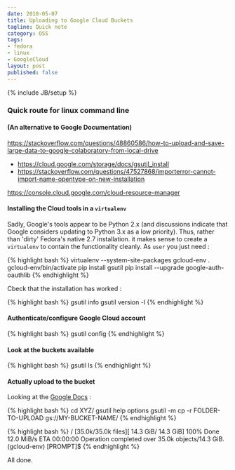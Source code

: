 ```yaml
---
date: 2018-05-07
title: Uploading to Google Cloud Buckets
tagline: Quick note
category: OSS
tags:
- fedora
- linux
- GoogleCloud
layout: post
published: false
---
```

{% include JB/setup %}

### Quick route for linux command line 

#### (An alternative to Google Documentation)

https://stackoverflow.com/questions/48860586/how-to-upload-and-save-large-data-to-google-colaboratory-from-local-drive

*  https://cloud.google.com/storage/docs/gsutil_install
*  https://stackoverflow.com/questions/47527868/importerror-cannot-import-name-opentype-on-new-installation

https://console.cloud.google.com/cloud-resource-manager


#### Installing the Cloud tools in a ```virtualenv```

Sadly, Google's tools appear to be Python 2.x (and discussions indicate that Google considers
updating to Python 3.x as a low priority).  Thus, rather than 'dirty' Fedora's native 2.7 installation.
it makes sense to create a ```virtualenv``` to contain the functionality cleanly.  As ```user``` you just need :

{% highlight bash %}
virtualenv --system-site-packages gcloud-env
. gcloud-env/bin/activate
pip install gsutil
pip install --upgrade google-auth-oauthlib
{% endhighlight %}


Cbeck that the installation has worked :

{% highlight bash %}
gsutil info
gsutil version -l
{% endhighlight %}


#### Authenticate/configure Google Cloud account

{% highlight bash %}
gsutil config
{% endhighlight %}


#### Look at the buckets available

{% highlight bash %}
gsutil ls
{% endhighlight %}


#### Actually upload to the bucket

Looking at the [Google Docs](https://cloud.google.com/storage/docs/gsutil/commands/cp) :

{% highlight bash %}
cd XYZ/
gsutil help options
gsutil -m cp -r FOLDER-TO-UPLOAD gs://MY-BUCKET-NAME/
{% endhighlight %}

{% highlight bash %}
/ [35.0k/35.0k files][ 14.3 GiB/ 14.3 GiB] 100% Done  12.0 MiB/s ETA 00:00:00
Operation completed over 35.0k objects/14.3 GiB.    
(gcloud-env) [PROMPT]$ 
{% endhighlight %}


All done.

